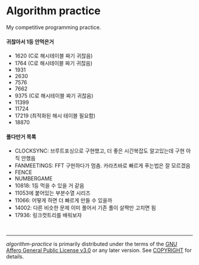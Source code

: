 Algorithm practice
========

My competitive programming practice.

#### 귀찮아서 1등 안먹은거
- 1620 (C로 해시테이블 짜기 귀찮음)
- 1764 (C로 해시테이블 짜기 귀찮음)
- 1931
- 2630
- 7576
- 7662
- 9375 (C로 해시테이블 짜기 귀찮음)
- 11399
- 11724
- 17219 (최적화된 해시 테이블 필요함)
- 18870

#### 풀다만거 목록
- CLOCKSYNC: 브루트포싱으로 구현했고, 더 좋은 시간복잡도 알고있는데 구현 아직 안했음
- FANMEETINGS: FFT 구현하다가 멈춤. 카라츠바로 빠르게 푸는법은 잘 모르겠음
- FENCE
- NUMBERGAME
- 10818: 1등 먹을 수 있을 거 같음
- 11053에 붙어있는 부분수열 시리즈
- 11066: 어떻게 하면 더 빠르게 만들 수 있을까
- 14002: 다른 비슷한 문제 이미 풀어서 기존 풀이 살짝만 고치면 됨
- 17936: 링크컷트리를 배워보자

<br>

--------

*algorithm-practice* is primarily distributed under the terms of the [GNU Affero
General Public License v3.0] or any later version. See [COPYRIGHT] for details.

[GNU Affero General Public License v3.0]: LICENSE
[COPYRIGHT]: COPYRIGHT
